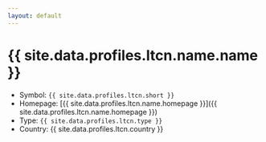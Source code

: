 ```yaml
---
layout: default
---
```


# {{ site.data.profiles.ltcn.name.name }}

* Symbol: `{{ site.data.profiles.ltcn.short }}`
* Homepage: [{{ site.data.profiles.ltcn.name.homepage }}]({{ site.data.profiles.ltcn.name.homepage }})
* Type: `{{ site.data.profiles.ltcn.type }}`
* Country: {{ site.data.profiles.ltcn.country }}
